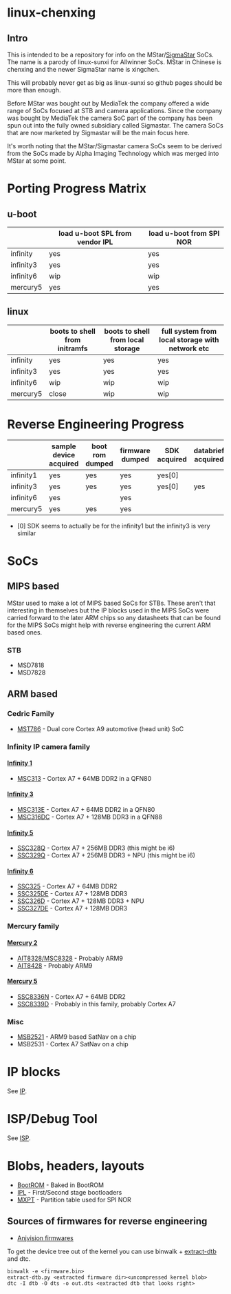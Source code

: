 # linux-chenxing

## Intro

This is intended to be a repository for info on the MStar/[SigmaStar](http://www.sigmastarsemi.com) SoCs.
The name is a parody of linux-sunxi for Allwinner SoCs. MStar in Chinese is
chenxing and the newer SigmaStar name is xingchen.

This will probably never get as big as linux-sunxi so github pages should be
more than enough.

Before MStar was bought out by MediaTek the company offered a wide range
of SoCs focused at STB and camera applications. Since the company was
bought by MediaTek the camera SoC part of the company has been spun out
into the fully owned subsidiary called Sigmastar. The camera SoCs that are 
now marketed by Sigmastar will be the main focus here.

It's worth noting that the MStar/Sigmastar camera SoCs seem to be derived
from the SoCs made by Alpha Imaging Technology which was merged into MStar
at some point.

# Porting Progress Matrix

## u-boot

|           | load u-boot SPL from vendor IPL | load u-boot from SPI NOR |
|-----------|---------------------------------|--------------------------|
| infinity  | yes                             | yes                      |
| infinity3 | yes                             | yes                      |
| infinity6 | wip                             | wip                      |
| mercury5  | yes                             | yes                      |

## linux

|           | boots to shell from initramfs | boots to shell from local storage | full system from local storage with network etc |
|-----------|-------------------------------|-----------------------------------|-------------------------------------------------|
| infinity  | yes                           | yes                               | yes                                             |
| infinity3 | yes                           | yes                               | yes                                             |
| infinity6 | wip                           | wip                               | wip                                             |
| mercury5  | close                         | wip                               | wip                                             |

# Reverse Engineering Progress

|           | sample device acquired | boot rom dumped | firmware dumped | SDK acquired | databrief acquired | datasheet acquired |
|-----------|------------------------|-----------------|-----------------|--------------|--------------------|--------------------|
| infinity1 | yes                    | yes             | yes             | yes[0]       |                    |                    |
| infinity3 | yes                    | yes             | yes             | yes[0]       | yes                |                    |
| infinity6 | yes                    |                 | yes             |              |                    |                    |
| mercury5  | yes                    | yes             | yes             |              |                    |                    |

- [0] SDK seems to actually be for the infinity1 but the infinity3 is very similar

# SoCs

## MIPS based

MStar used to make a lot of MIPS based SoCs for STBs. These aren't that
interesting in themselves but the IP blocks used in the MIPS SoCs were
carried forward to the later ARM chips so any datasheets that can be found
for the MIPS SoCs might help with reverse engineering the current ARM based
ones.

### STB

- MSD7818
- MSD7828

## ARM based

### Cedric Family

- [MST786](cedric#mst786) - Dual core Cortex A9 automotive (head unit) SoC

### Infinity IP camera family

#### [Infinity 1](infinity1)
- [MSC313](infinity1#msc313) - Cortex A7 + 64MB DDR2 in a QFN80

#### [Infinity 3](infinity3)
- [MSC313E](infinity3#msc313e) - Cortex A7 + 64MB DDR2 in a QFN80
- [MSC316DC](infinity3#msc316dc) - Cortex A7 + 128MB DDR3 in a QFN88

#### [Infinity 5](infinity5)
- [SSC328Q](infinity5#ssc328q) - Cortex A7 + 256MB DDR3 (this might be i6)
- [SSC329Q](infinity5#ssc329q) - Cortex A7 + 256MB DDR3 + NPU (this might be i6)

#### [Infinity 6](infinity6)
- [SSC325](infinity6#ssc325) - Cortex A7 + 64MB DDR2
- [SSC325DE](infinity6ssc325de) - Cortex A7 + 128MB DDR3
- [SSC326D](infinity6#ssc326d) - Cortex A7 + 128MB DDR3 + NPU
- [SSC327DE](infinity6#ssc327de) - Cortex A7 + 128MB DDR3

### Mercury family

#### [Mercury 2](mercury2)

- [AIT8328/MSC8328](mercury2#msc8328) - Probably ARM9
- [AIT8428](mercury2#ait8428) - Probably ARM9

#### [Mercury 5](mercury5)

- [SSC8336N](mercury5#ssc8336n) - Cortex A7 + 64MB DDR2
- [SSC8339D](mercury5#ssc8339d) - Probably in this family, probably Cortex A7

### Misc

- [MSB2521](misc/msb2521.md) - ARM9 based SatNav on a chip
- MSB2531 - Cortex A7 SatNav on a chip

# IP blocks

See [IP](ip).

# ISP/Debug Tool

See [ISP](isp).

# Blobs, headers, layouts

- [BootROM](blobs/bootrom.md) - Baked in BootROM
- [IPL](blobs/ipl.md) - First/Second stage bootloaders
- [MXPT](blobs/mxpt.md) - Partition table used for SPI NOR

## Sources of firmwares for reverse engineering

- [Anjvision firmwares](http://www.anjvision.com:8021/firmware/)

To get the device tree out of the kernel you can use binwalk + [extract-dtb](https://github.com/PabloCastellano/extract-dtb.git) and dtc.

```
binwalk -e <firmware.bin>
extract-dtb.py <extracted firmware dir><uncompressed kernel blob>
dtc -I dtb -O dts -o out.dts <extracted dtb that looks right>
```
